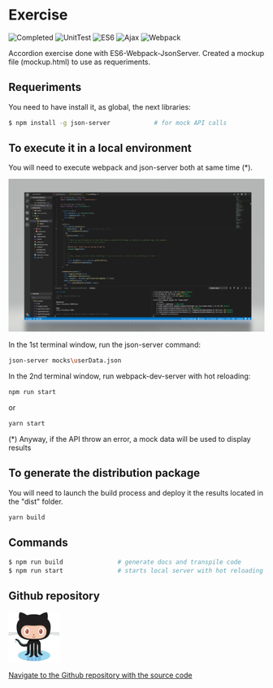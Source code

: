 

# Exercise

![Completed](https://img.shields.io/badge/Completed-100%25-green.svg) 
![UnitTest](https://img.shields.io/badge/Unit%20tests-Pending-red.svg) 
![ES6](https://img.shields.io/badge/ES6-Done-yellow.svg) 
![Ajax](https://img.shields.io/badge/Ajax-Done-ff69b4.svg) 
![Webpack](https://img.shields.io/badge/Webpack-Done-blue.svg) 



Accordion exercise done with ES6-Webpack-JsonServer. Created a mockup file (mockup.html) to use as requeriments.

## Requeriments
You need to have install it, as global, the next libraries:

```sh
$ npm install -g json-server            # for mock API calls

```

## To execute it in a local environment

You will need to execute webpack and json-server both at same time (*). 

![Ide](ide.png)


In the 1st terminal window, run the json-server command:
```sh
json-server mocks\userData.json
```
In the 2nd terminal window, run webpack-dev-server with hot reloading:

```sh
npm run start
```
or 

```sh
yarn start
```

(*) Anyway, if the API throw an error, a mock data will be used to display results

## To generate the distribution package
You will need to launch the build process and deploy it the results located in the "dist" folder.

```sh
yarn build
```


## Commands

```sh
$ npm run build               # generate docs and transpile code
$ npm run start               # starts local server with hot reloading

```

## Github repository

![GitHub Logo](githubLogo.png)

<a href="https://github.com/ibanjb/VanillaES6">Navigate to the Github repository with the source code</a>

